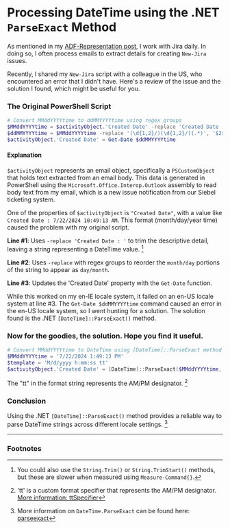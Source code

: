 # Processing DateTime using the .NET `ParseExact` Method

As mentioned in my [ADF-Representation post](._posts\2024-07-10-Atlassian-Doc-Format-ADF-Representation.md), I work with Jira daily. In doing so, I often process emails to extract details for creating `New-Jira` issues.

Recently, I shared my `New-Jira` script with a colleague in the US, who encountered an error that I didn't have. Here's a review of the issue and the solution I found, which might be useful for you.

### The Original PowerShell Script

```powershell
# Convert MMddYYYYtime to ddMMYYYYtime using regex groups
$MMddYYYYtime = $activityObject.'Created Date' -replace 'Created Date : '
$ddMMYYYYtime = $MMddYYYYtime -replace '(\d{1,2}/)(\d{1,2}/)(.*)', '$2$1$3'
$activityObject.'Created Date' = Get-Date $ddMMYYYYtime
```

#### Explanation

`$activityObject` represents an email object, specifically a `PSCustomObject` that holds text extracted from an email body. This data is generated in PowerShell using the `Microsoft.Office.Interop.Outlook` assembly to read body text from my email, which is a new issue notification from our Siebel ticketing system.

One of the properties of `$activityObject` is `"Created Date"`, with a value like `Created Date : 7/22/2024 10:49:13 AM`. This format (month/day/year time) caused the problem with my original script.

**Line #1**: Uses `-replace 'Created Date : '` to trim the descriptive detail, leaving a string representing a DateTime value. [^1]

**Line #2**: Uses `-replace` with regex groups to reorder the `month/day` portions of the string to appear as `day/month`.

**Line #3**: Updates the 'Created Date' property with the `Get-Date` function.

While this worked on my en-IE locale system, it failed on an en-US locale system at line #3. The `Get-Date $ddMMYYYYtime` command caused an error in the en-US locale system, so I went hunting for a solution. The solution found is the .NET `[DateTime]::ParseExact()` method.

### Now for the goodies, the solution. Hope you find it useful.

```powershell
# Convert MMddYYYYtime to DateTime using [DateTime]::ParseExact method
$MMddYYYYtime = '7/22/2024 1:49:13 PM'
$template = 'M/d/yyyy h:mm:ss tt'
$activityObject.'Created Date' = [DateTime]::ParseExact($MMddYYYYtime, $template, $null)
```

The "tt" in the format string represents the AM/PM designator. [^2]

### Conclusion

Using the .NET `[DateTime]::ParseExact()` method provides a reliable way to parse DateTime strings across different locale settings. [^3]

---

### Footnotes

[^1]: You could also use the `String.Trim()` or `String.TrimStart()` methods, but these are slower when measured using `Measure-Command{}`.
[^2]: 'tt' is a custom format specifier that represents the AM/PM designator. [More information: ttSpecifier](https://learn.microsoft.com/en-us/dotnet/standard/base-types/custom-date-and-time-format-strings#ttSpecifier)
[^3]: More information on `DateTime.ParseExact` can be found here: [parseexact](https://learn.microsoft.com/en-us/dotnet/api/system.datetime.parseexact)

